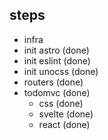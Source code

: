 ## steps

- infra
 - init astro (done)
 - init eslint (done)
 - init unocss (done)
 - routers (done)
- todomvc (done)
  - css (done)
  - svelte (done)
  - react (done)
 